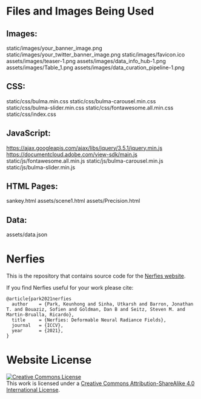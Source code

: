# Files and Images Being Used
## Images:

static/images/your_banner_image.png
static/images/your_twitter_banner_image.png
static/images/favicon.ico
assets/images/teaser-1.png
assets/images/data_info_hub-1.png
assets/images/Table_1.png
assets/images/data_curation_pipeline-1.png

## CSS:

static/css/bulma.min.css
static/css/bulma-carousel.min.css
static/css/bulma-slider.min.css
static/css/fontawesome.all.min.css
static/css/index.css

## JavaScript:

https://ajax.googleapis.com/ajax/libs/jquery/3.5.1/jquery.min.js
https://documentcloud.adobe.com/view-sdk/main.js
static/js/fontawesome.all.min.js
static/js/bulma-carousel.min.js
static/js/bulma-slider.min.js

## HTML Pages:
sankey.html
assets/scene1.html
assets/Precision.html
## Data:
assets/data.json

# Nerfies

This is the repository that contains source code for the [Nerfies website](https://nerfies.github.io).

If you find Nerfies useful for your work please cite:
```
@article{park2021nerfies
  author    = {Park, Keunhong and Sinha, Utkarsh and Barron, Jonathan T. and Bouaziz, Sofien and Goldman, Dan B and Seitz, Steven M. and Martin-Brualla, Ricardo},
  title     = {Nerfies: Deformable Neural Radiance Fields},
  journal   = {ICCV},
  year      = {2021},
}
```

# Website License
<a rel="license" href="http://creativecommons.org/licenses/by-sa/4.0/"><img alt="Creative Commons License" style="border-width:0" src="https://i.creativecommons.org/l/by-sa/4.0/88x31.png" /></a><br />This work is licensed under a <a rel="license" href="http://creativecommons.org/licenses/by-sa/4.0/">Creative Commons Attribution-ShareAlike 4.0 International License</a>.
